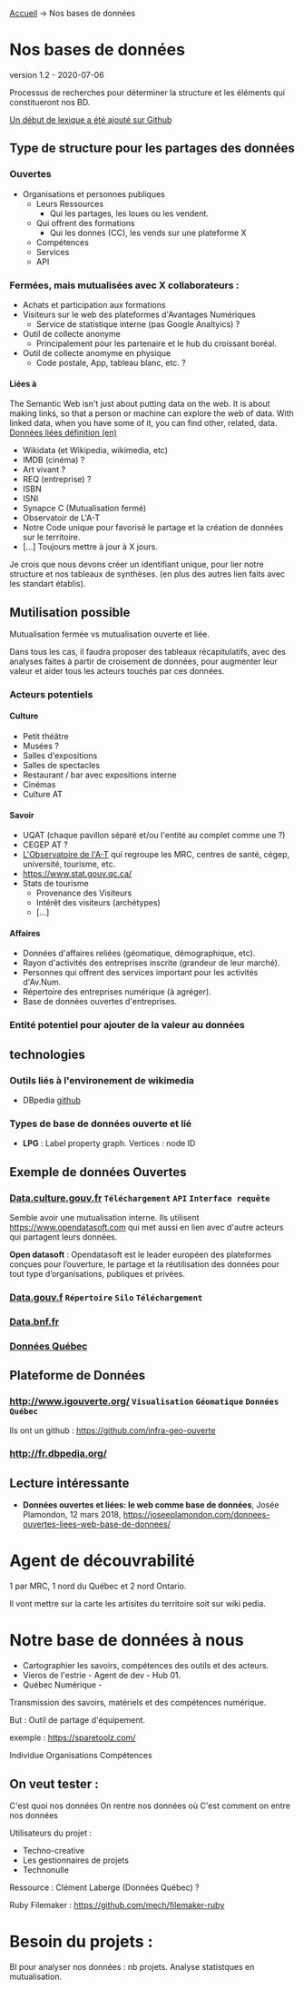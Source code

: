 [Accueil](../) &rarr; Nos bases de données

# Nos bases de données
version 1.2 - 2020-07-06

Processus de recherches pour déterminer la structure et les éléments qui constitueront nos BD.

[Un début de lexique a été ajouté sur Github ](https://github.com/Avantage-Numerique/aide/blob/master/sujets/lexique.md)

## Type de structure pour les partages des données

### Ouvertes
- Organisations et personnes publiques
    - Leurs Ressources
        - Qui les partages, les loues ou les vendent.
    - Qui offrent des formations
        - Qui les donnes (CC), les vends sur une plateforme X
    - Compétences
    - Services
    - API
        
### Fermées, mais mutualisées avec X collaborateurs :
- Achats et participation aux formations
- Visiteurs sur le web des plateformes d'Avantages Numériques
    - Service de statistique interne (pas Google Analtyics) ?
- Outil de collecte anonyme
    - Principalement pour les partenaire et le hub du croissant boréal.
- Outil de collecte anomyme en physique
    - Code postale, App, tableau blanc, etc. ?

#### Liées à
The Semantic Web isn't just about putting data on the web. It is about making links, so that a person or machine can explore the web of data.  With linked data, when you have some of it, you can find other, related, data. [Données liées définition (en)](https://www.w3.org/DesignIssues/LinkedData.html)
- Wikidata (et Wikipedia, wikimedia, etc)
- IMDB (cinéma) ?
- Art vivant ?
- REQ (entreprise) ?
- ISBN
- ISNI
- Synapce C (Mutualisation fermé)
- Observatoir de L'A-T
- Notre Code unique pour favorisé le partage et la création de données sur le territoire.
- [...] Toujours mettre à jour à X jours.

Je crois que nous devons créer un identifiant unique, pour lier notre structure et nos tableaux de synthèses. (en plus des autres lien faits avec les standart établis).

## Mutilisation possible

Mutualisation fermée vs mutualisation ouverte et liée.

Dans tous les cas, il faudra proposer des tableaux récapitulatifs, avec des analyses faites à partir de croisement de données, pour augmenter leur valeur et aider tous les acteurs touchés par ces données.

### Acteurs potentiels

#### Culture
- Petit théâtre
- Musées ?
- Salles d'expositions
- Salles de spectacles
- Restaurant / bar avec expositions interne
- Cinémas
- Culture AT

#### Savoir
- UQAT (chaque pavillon séparé et/ou l'entité au complet comme une ?)
- CEGEP AT ?
- [L'Observatoire de l'A-T](https://www.observat.qc.ca/) qui regroupe les MRC, centres de santé, cégep, université, tourisme, etc.
- https://www.stat.gouv.qc.ca/
- Stats de tourisme
    - Provenance des Visiteurs
    - Intérêt des visiteurs (archétypes)
    - [...]

#### Affaires
- Données d'affaires reliées (géomatique, démographique, etc).
- Rayon d'activités des entreprises inscrite (grandeur de leur marché).
- Personnes qui offrent des services important pour les activités d'Av.Num.
- Répertoire des entreprises numérique (à agréger).
- Base de données ouvertes d'entreprises.



### Entité potentiel pour ajouter de la valeur au données

## technologies

### Outils liés à l'environement de wikimedia

- DBpedia [github](https://github.com/dbpedia)

### Types de base de données ouverte et lié
- **LPG** : Label property graph. Vertices : node ID


## Exemple de données Ouvertes

### [Data.culture.gouv.fr](https://data.culture.gouv.fr/) `Téléchargement` `API` `Interface requête`
Semble avoir une mutualisation interne.
Ils utilisent https://www.opendatasoft.com qui met aussi en lien avec d'autre acteurs qui partagent leurs données.

**Open datasoft** : Opendatasoft est le leader européen des plateformes conçues pour l’ouverture, le partage et la réutilisation des données pour tout type d’organisations, publiques et privées.

### [Data.gouv.f](https://www.data.gouv.fr) `Répertoire` `Silo` `Téléchargement`

### [Data.bnf.fr](https://data.bnf.fr/)

### [Données Québec](https://www.donneesquebec.ca/fr/)

## Plateforme de Données

### http://www.igouverte.org/ `Visualisation` `Géomatique` `Données Québec`
Ils ont un github : https://github.com/infra-geo-ouverte

### http://fr.dbpedia.org/

## Lecture intéressante
- **Données ouvertes et liées: le web comme base de données**, Josée Plamondon, 12 mars 2018, https://joseeplamondon.com/donnees-ouvertes-liees-web-base-de-donnees/


# Agent de découvrabilité
1 par MRC, 1 nord du Québec et 2 nord Ontario.

Il vont mettre sur la carte les artisites du territoire soit sur wiki pedia.


# Notre base de données à nous

- Cartographier les savoirs, compétences des outils et des acteurs.
- Vieros de l'estrie - Agent de dev - Hub 01.
- Québec Numérique -


Transmission des savoirs, matériels et des compétences numérique.

But : Outil de partage d'équipement.

exemple : https://sparetoolz.com/

Individue
Organisations
Compétences

## On veut tester :
C'est quoi nos données
On rentre nos données où
C'est comment on entre nos données

Utilisateurs du projet :
- Techno-creative
- Les gestionnaires de projets
- Technonulle

Ressource : Clément Laberge (Données Québec) ?


Ruby Filemaker : https://github.com/mech/filemaker-ruby

# Besoin du projets :

BI pour analyser nos données : nb projets.
Analyse statistques en mutualisation.
